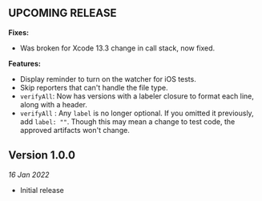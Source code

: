 UPCOMING RELEASE
----------------

**Fixes:**

- Was broken for Xcode 13.3 change in call stack, now fixed.

**Features:**

- Display reminder to turn on the watcher for iOS tests.
- Skip reporters that can't handle the file type.
- `verifyAll`:  Now has versions with a labeler closure to format each line, along with a header.
- `verifyAll` : Any `label` is no longer optional. If you omitted it previously, add `label: ""`. Though this may mean a change to test code, the approved artifacts won't change.


Version 1.0.0
-------------
_16 Jan 2022_

- Initial release
